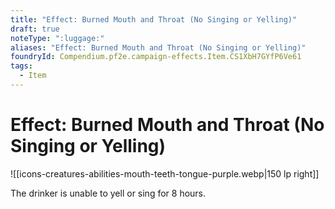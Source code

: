 ```yaml
---
title: "Effect: Burned Mouth and Throat (No Singing or Yelling)"
draft: true
noteType: ":luggage:"
aliases: "Effect: Burned Mouth and Throat (No Singing or Yelling)"
foundryId: Compendium.pf2e.campaign-effects.Item.CS1XbH7GYfP6Ve61
tags:
  - Item
---
```


# Effect: Burned Mouth and Throat (No Singing or Yelling)
![[icons-creatures-abilities-mouth-teeth-tongue-purple.webp|150 lp right]]

The drinker is unable to yell or sing for 8 hours.
